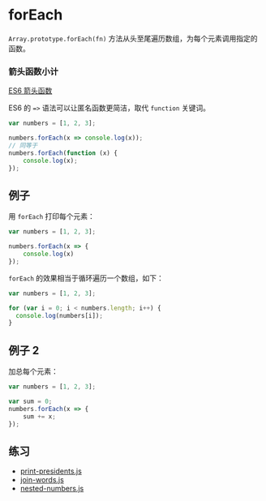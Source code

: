 # forEach

`Array.prototype.forEach(fn)` 方法从头至尾遍历数组，为每个元素调用指定的函数。

### 箭头函数小计

[ES6 箭头函数](http://es6.ruanyifeng.com/#docs/function#箭头函数)

ES6 的 `=>` 语法可以让匿名函数更简洁，取代 `function` 关键词。

```js
var numbers = [1, 2, 3];

numbers.forEach(x => console.log(x));
// 同等于
numbers.forEach(function (x) {
	console.log(x);
});
```

## 例子

用 `forEach` 打印每个元素：

```js
var numbers = [1, 2, 3];

numbers.forEach(x => {
	console.log(x)
});
```

`forEach` 的效果相当于循环遍历一个数组，如下：

```js
var numbers = [1, 2, 3];

for (var i = 0; i < numbers.length; i++) {
  console.log(numbers[i]);
}
```

## 例子 2

加总每个元素：

```js
var numbers = [1, 2, 3];

var sum = 0;
numbers.forEach(x => {
	sum += x;
});
```

## 练习

+ [print-presidents.js](print-presidents.js)
+ [join-words.js](join-words.js)
+ [nested-numbers.js](nested-numbers.js)

